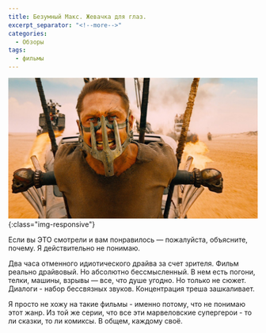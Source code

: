 ```yaml
---
title: Безумный Макс. Жевачка для глаз.
excerpt_separator: "<!--more-->"
categories:
  - Обзоры
tags:
  - фильмы
---
```


![Mad max](https://github.com/dgorpinchuk/blog/raw/master/assets/images/mad-max.jpg){:class="img-responsive"}

Если вы ЭТО смотрели и вам понравилось — пожалуйста, объясните, почему. Я действительно не понимаю.

Два часа отменного идиотического драйва за счет зрителя. Фильм реально драйвовый. Но абсолютно бессмысленный. В нем есть погони, телки, машины, взрывы — все, что душе угодно. Но только не сюжет. Диалоги - набор бессвязных звуков. Концентрация треша зашкаливает.

Я просто не хожу на такие фильмы - именно потому, что не понимаю этот жанр. Из той же серии, что все эти марвеловские супергерои - то ли сказки, то ли комиксы. В общем, каждому своё.
